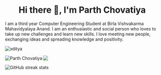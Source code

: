 <h1 align="center">Hi there 👋, I'm Parth Chovatiya</h1>

<!--  
**parth-chovatiya/parth-chovatiya** is a ✨ _special_ ✨ repository because its `README.md` (this file) appears on your GitHub profile.

Here are some ideas to get you started:
-->
I am a third year Computer Engineering Student at Birla Vishvakarma Mahavidyalaya Anand. I am an enthusiastic and social person who loves to take up new challenges and learn new skills. I love meeting new people, exchanging ideas and spreading knowledge and positivity.

<p align="left"> <img src="https://komarev.com/ghpvc/?username=parth-chovatiya&label=Profile%20views&color=0e75b6&style=plastic" alt="xditya" /></p>

<p><img align="left" src="https://github-readme-stats.vercel.app/api/top-langs?username=parth-chovatiya&hide=Jupyter Notebook&show_icons=true&langs_count=8&theme=tokyonight&locale=en&layout=compact&exclude_repo=Covid-19-Bad-Vacancy-info" alt="Parth Chovatiya" /></p>

<a><img align="center" src="https://github-readme-stats.vercel.app/api?username=parth-chovatiya&show_icons=true&theme=tokyonight&count_private=true&locale=en" /></a>

![GitHub streak stats](https://github-readme-streak-stats.herokuapp.com/?user=parth-chovatiya&theme=dark)
